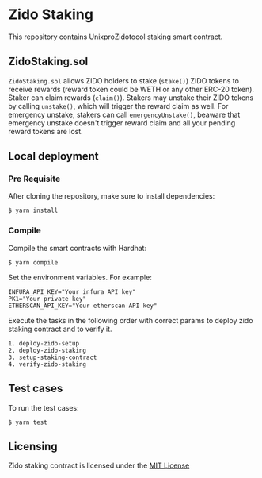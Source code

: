 # Zido Staking

This repository contains UnixproZidotocol staking smart contract.

## ZidoStaking.sol
`ZidoStaking.sol` allows ZIDO holders to stake (`stake()`) ZIDO tokens to receive rewards (reward token could be WETH or any other ERC-20 token). Staker can claim rewards (`claim()`). Stakers may unstake their ZIDO tokens by calling `unstake()`, which will trigger the reward claim as well. For emergency unstake, stakers can call `emergencyUnstake()`, beaware that emergency unstake doesn't trigger reward claim and all your pending reward tokens are lost.

## Local deployment

### Pre Requisite

After cloning the repository, make sure to install dependencies:

```
$ yarn install
```

### Compile

Compile the smart contracts with Hardhat:

```
$ yarn compile
```


Set the environment variables.
For example:

```
INFURA_API_KEY="Your infura API key"
PK1="Your private key"
ETHERSCAN_API_KEY="Your etherscan API key"
```

Execute the tasks in the following order with correct params to deploy zido staking contract and to verify it.

```
1. deploy-zido-setup
2. deploy-zido-staking
3. setup-staking-contract
4. verify-zido-staking
```

## Test cases

To run the test cases:
```
$ yarn test
```

## Licensing

Zido staking contract is licensed under the [MIT License](https://opensource.org/licenses/MIT)

